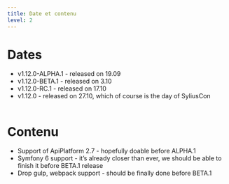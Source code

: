 ```yaml
---
title: Date et contenu
level: 2
---
```

# Dates

- v1.12.0-ALPHA.1 - released on 19.09
- v1.12.0-BETA.1 - released on 3.10
- v1.12.0-RC.1 - released on 17.10
- v1.12.0 - released on 27.10, which of course is the day of SyliusCon
  <br/>
  <br/>

# Contenu

- Support of ApiPlatform 2.7 - hopefully doable before ALPHA.1
- Symfony 6 support - it’s already closer than ever, we should be able to finish it before BETA.1 release
- Drop gulp, webpack support - should be finally done before BETA.1
